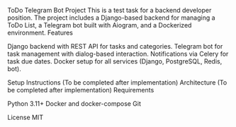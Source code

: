 ToDo Telegram Bot Project
This is a test task for a backend developer position. The project includes a Django-based backend for managing a ToDo List, a Telegram bot built with Aiogram, and a Dockerized environment.
Features

Django backend with REST API for tasks and categories.
Telegram bot for task management with dialog-based interaction.
Notifications via Celery for task due dates.
Docker setup for all services (Django, PostgreSQL, Redis, bot).

Setup Instructions
(To be completed after implementation)
Architecture
(To be completed after implementation)
Requirements

Python 3.11+
Docker and docker-compose
Git

License
MIT
